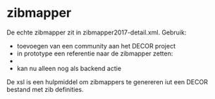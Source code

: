# zibmapper
De echte zibmapper zit in zibmapper2017-detail.xml. Gebruik:
* toevoegen van een community aan het DECOR project
* in prototype een referentie naar de zibmapper zetten:
* <prototype ref="https://raw.githubusercontent.com/mgraauw/zibmapper/master/zibmapper2017-detail.xml"/>
* kan nu alleen nog als backend actie

De xsl is een hulpmiddel om zibmappers te genereren iut een DECOR bestand met zib definities.
